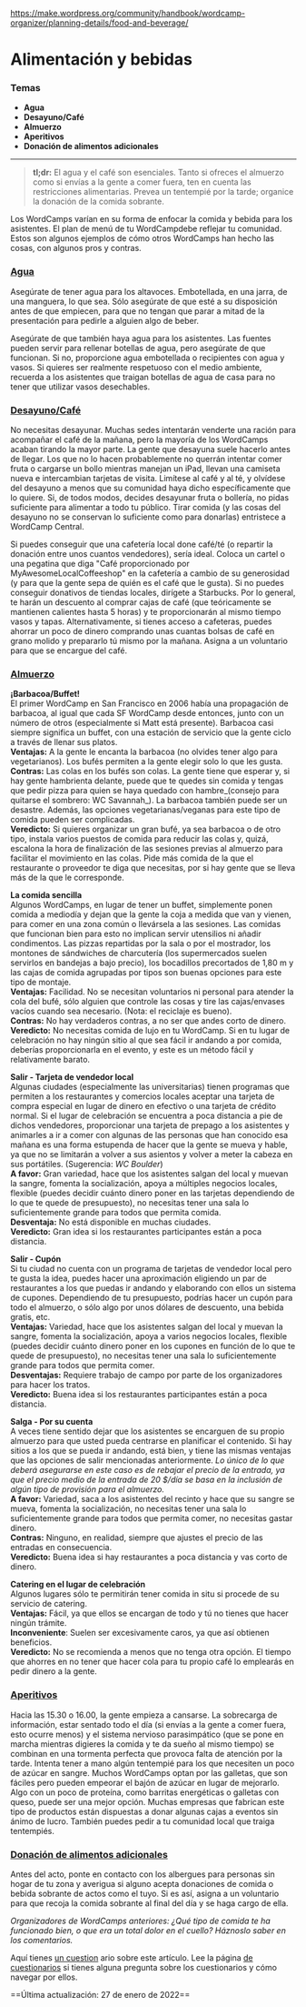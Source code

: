 https://make.wordpress.org/community/handbook/wordcamp-organizer/planning-details/food-and-beverage/

# Alimentación y bebidas

### Temas
- **Agua**
- **Desayuno/Café**
- **Almuerzo**
- **Aperitivos**
- **Donación de alimentos adicionales**

---

> **tl;dr:** El agua y el café son esenciales. Tanto si ofreces el almuerzo como si envías a la gente a comer fuera, ten en cuenta las restricciones alimentarias. Prevea un tentempié por la tarde; organice la donación de la comida sobrante.

Los WordCamps varían en su forma de enfocar la comida y bebida para los asistentes. El plan de menú de tu WordCampdebe reflejar tu comunidad. Estos son algunos ejemplos de cómo otros WordCamps han hecho las cosas, con algunos pros y contras.

### [Agua](https://make.wordpress.org/community/handbook/wordcamp-organizer/planning-details/food-and-beverage/#water)

Asegúrate de tener agua para los altavoces. Embotellada, en una jarra, de una manguera, lo que sea. Sólo asegúrate de que esté a su disposición antes de que empiecen, para que no tengan que parar a mitad de la presentación para pedirle a alguien algo de beber.

Asegúrate de que también haya agua para los asistentes. Las fuentes pueden servir para rellenar botellas de agua, pero asegúrate de que funcionan. Si no, proporcione agua embotellada o recipientes con agua y vasos. Si quieres ser realmente respetuoso con el medio ambiente, recuerda a los asistentes que traigan botellas de agua de casa para no tener que utilizar vasos desechables.

### [Desayuno/Café](https://make.wordpress.org/community/handbook/wordcamp-organizer/planning-details/food-and-beverage/#breakfast-coffee)

No necesitas desayunar. Muchas sedes intentarán venderte una ración para acompañar el café de la mañana, pero la mayoría de los WordCamps acaban tirando la mayor parte. La gente que desayuna suele hacerlo antes de llegar. Los que no lo hacen probablemente no querrán intentar comer fruta o cargarse un bollo mientras manejan un iPad, llevan una camiseta nueva e intercambian tarjetas de visita. Limítese al café y al té, y olvídese del desayuno a menos que su comunidad haya dicho específicamente que lo quiere. Si, de todos modos, decides desayunar fruta o bollería, no pidas suficiente para alimentar a todo tu público. Tirar comida (y las cosas del desayuno no se conservan lo suficiente como para donarlas) entristece a WordCamp Central.

Si puedes conseguir que una cafetería local done café/té (o repartir la donación entre unos cuantos vendedores), sería ideal. Coloca un cartel o una pegatina que diga "Café proporcionado por MyAwesomeLocalCoffeeshop" en la cafetería a cambio de su generosidad (y para que la gente sepa de quién es el café que le gusta). Si no puedes conseguir donativos de tiendas locales, dirígete a Starbucks. Por lo general, te harán un descuento al comprar cajas de café (que teóricamente se mantienen calientes hasta 5 horas) y te proporcionarán al mismo tiempo vasos y tapas. Alternativamente, si tienes acceso a cafeteras, puedes ahorrar un poco de dinero comprando unas cuantas bolsas de café en grano molido y prepararlo tú mismo por la mañana. Asigna a un voluntario para que se encargue del café.

### [Almuerzo](https://make.wordpress.org/community/handbook/wordcamp-organizer/planning-details/food-and-beverage/#lunch)

**¡Barbacoa/Buffet!**  
El primer WordCamp en San Francisco en 2006 había una propagación de barbacoa, al igual que cada SF WordCamp desde entonces, junto con un número de otros (especialmente si Matt está presente). Barbacoa casi siempre significa un buffet, con una estación de servicio que la gente ciclo a través de llenar sus platos.  
**Ventajas:** A la gente le encanta la barbacoa (no olvides tener algo para vegetarianos). Los bufés permiten a la gente elegir solo lo que les gusta.  
**Contras:** Las colas en los bufés son colas. La gente tiene que esperar y, si hay gente hambrienta delante, puede que te quedes sin comida y tengas que pedir pizza para quien se haya quedado con hambre_(consejo para quitarse el sombrero: WC Savannah_). La barbacoa también puede ser un desastre. Además, las opciones vegetarianas/veganas para este tipo de comida pueden ser complicadas.  
**Veredicto:** Si quieres organizar un gran bufé, ya sea barbacoa o de otro tipo, instala varios puestos de comida para reducir las colas y, quizá, escalona la hora de finalización de las sesiones previas al almuerzo para facilitar el movimiento en las colas. Pide más comida de la que el restaurante o proveedor te diga que necesitas, por si hay gente que se lleva más de la que le corresponde.

**La comida sencilla**  
Algunos WordCamps, en lugar de tener un buffet, simplemente ponen comida a mediodía y dejan que la gente la coja a medida que van y vienen, para comer en una zona común o llevársela a las sesiones. Las comidas que funcionan bien para esto no implican servir utensilios ni añadir condimentos. Las pizzas repartidas por la sala o por el mostrador, los montones de sándwiches de charcutería (los supermercados suelen servirlos en bandejas a bajo precio), los bocadillos precortados de 1,80 m y las cajas de comida agrupadas por tipos son buenas opciones para este tipo de montaje.  
**Ventajas:** Facilidad. No se necesitan voluntarios ni personal para atender la cola del bufé, sólo alguien que controle las cosas y tire las cajas/envases vacíos cuando sea necesario. (Nota: el reciclaje es bueno).  
**Contras:** No hay verdaderos contras, a no ser que andes corto de dinero.  
**Veredicto:** No necesitas comida de lujo en tu WordCamp. Si en tu lugar de celebración no hay ningún sitio al que sea fácil ir andando a por comida, deberías proporcionarla en el evento, y este es un método fácil y relativamente barato.

**Salir - Tarjeta de vendedor local**  
Algunas ciudades (especialmente las universitarias) tienen programas que permiten a los restaurantes y comercios locales aceptar una tarjeta de compra especial en lugar de dinero en efectivo o una tarjeta de crédito normal. Si el lugar de celebración se encuentra a poca distancia a pie de dichos vendedores, proporcionar una tarjeta de prepago a los asistentes y animarles a ir a comer con algunas de las personas que han conocido esa mañana es una forma estupenda de hacer que la gente se mueva y hable, ya que no se limitarán a volver a sus asientos y volver a meter la cabeza en sus portátiles. (Sugerencia: _WC Boulder_)  
**A favor:** Gran variedad, hace que los asistentes salgan del local y muevan la sangre, fomenta la socialización, apoya a múltiples negocios locales, flexible (puedes decidir cuánto dinero poner en las tarjetas dependiendo de lo que te quede de presupuesto), no necesitas tener una sala lo suficientemente grande para todos que permita comida.  
**Desventaja:** No está disponible en muchas ciudades.  
**Veredicto:** Gran idea si los restaurantes participantes están a poca distancia.

**Salir - Cupón**  
Si tu ciudad no cuenta con un programa de tarjetas de vendedor local pero te gusta la idea, puedes hacer una aproximación eligiendo un par de restaurantes a los que puedas ir andando y elaborando con ellos un sistema de cupones. Dependiendo de tu presupuesto, podrías hacer un cupón para todo el almuerzo, o sólo algo por unos dólares de descuento, una bebida gratis, etc.  
**Ventajas:** Variedad, hace que los asistentes salgan del local y muevan la sangre, fomenta la socialización, apoya a varios negocios locales, flexible (puedes decidir cuánto dinero poner en los cupones en función de lo que te quede de presupuesto), no necesitas tener una sala lo suficientemente grande para todos que permita comer.  
**Desventajas:** Requiere trabajo de campo por parte de los organizadores para hacer los tratos.  
**Veredicto:** Buena idea si los restaurantes participantes están a poca distancia.

**Salga - Por su cuenta**  
A veces tiene sentido dejar que los asistentes se encarguen de su propio almuerzo para que usted pueda centrarse en planificar el contenido. Si hay sitios a los que se pueda ir andando, está bien, y tiene las mismas ventajas que las opciones de salir mencionadas anteriormente. _Lo único de lo que deberá asegurarse en este caso es de rebajar el precio de la entrada, ya que el precio medio de la entrada de 20 $/día se basa en la inclusión de algún tipo de provisión para el almuerzo._  
**A favor:** Variedad, saca a los asistentes del recinto y hace que su sangre se mueva, fomenta la socialización, no necesitas tener una sala lo suficientemente grande para todos que permita comer, no necesitas gastar dinero.  
**Contras:** Ninguno, en realidad, siempre que ajustes el precio de las entradas en consecuencia.  
**Veredicto:** Buena idea si hay restaurantes a poca distancia y vas corto de dinero.

**Catering en el lugar de celebración**  
Algunos lugares sólo te permitirán tener comida in situ si procede de su servicio de catering.  
**Ventajas:** Fácil, ya que ellos se encargan de todo y tú no tienes que hacer ningún trámite.  
**Inconveniente**: Suelen ser excesivamente caros, ya que así obtienen beneficios.  
**Veredicto:** No se recomienda a menos que no tenga otra opción. El tiempo que ahorres en no tener que hacer cola para tu propio café lo emplearás en pedir dinero a la gente.

### [Aperitivos](https://make.wordpress.org/community/handbook/wordcamp-organizer/planning-details/food-and-beverage/#snacks)

Hacia las 15.30 o 16.00, la gente empieza a cansarse. La sobrecarga de información, estar sentado todo el día (si envías a la gente a comer fuera, esto ocurre menos) y el sistema nervioso parasimpático (que se pone en marcha mientras digieres la comida y te da sueño al mismo tiempo) se combinan en una tormenta perfecta que provoca falta de atención por la tarde. Intenta tener a mano algún tentempié para los que necesiten un poco de azúcar en sangre. Muchos WordCamps optan por las galletas, que son fáciles pero pueden empeorar el bajón de azúcar en lugar de mejorarlo. Algo con un poco de proteína, como barritas energéticas o galletas con queso, puede ser una mejor opción. Muchas empresas que fabrican este tipo de productos están dispuestas a donar algunas cajas a eventos sin ánimo de lucro. También puedes pedir a tu comunidad local que traiga tentempiés.

### [Donación de alimentos adicionales](https://make.wordpress.org/community/handbook/wordcamp-organizer/planning-details/food-and-beverage/#donating-extra-food)

Antes del acto, ponte en contacto con los albergues para personas sin hogar de tu zona y averigua si alguno acepta donaciones de comida o bebida sobrante de actos como el tuyo. Si es así, asigna a un voluntario para que recoja la comida sobrante al final del día y se haga cargo de ella.

_Organizadores de WordCamps anteriores: ¿Qué tipo de comida te ha funcionado bien, o que era un total dolor en el cuello? Háznoslo saber en los comentarios._

Aquí tienes [un cuestion](https://wordpress.org/contributor-training/quiz/food-and-beverage-2/) ario sobre este artículo. Lee la página [de cuestionarios](https://make.wordpress.org/community/handbook/wordcamp-organizer/quizzes/) si tienes alguna pregunta sobre los cuestionarios y cómo navegar por ellos.

==Última actualización: 27 de enero de 2022==